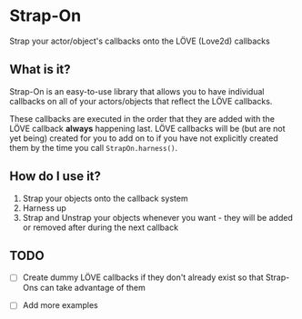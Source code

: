 # Strap-On

Strap your actor/object's callbacks onto the LÖVE (Love2d) callbacks

## What is it?

Strap-On is an easy-to-use library that allows you to have individual callbacks on all of your actors/objects that reflect the LÖVE callbacks.

These callbacks are executed in the order that they are added with the LÖVE callback **always** happening last. LÖVE callbacks will be (but are not yet being) created for you to add on to if you have not explicitly created them by the time you call `StrapOn.harness()`.

## How do I use it?

1. Strap your objects onto the callback system
2. Harness up
3. Strap and Unstrap your objects whenever you want - they will be added or removed after during the next callback



## TODO

* [ ] Create dummy LÖVE callbacks if they don't already exist so that Strap-Ons can take advantage of them
* [ ] Add more examples

